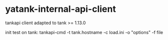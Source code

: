 # yatank-internal-api-client
tankapi client adapted to tank >= 1.13.0

init test on tank:
tankapi-cmd -t tank.hostname -c load.ini -o "options" -f file
